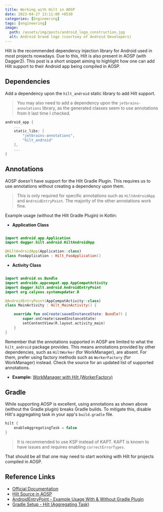 ```yaml
---
title: Working with Hilt in AOSP
date: 2023-04-27 13:11:00 +0530
categories: [Engineering]
tags: [engineering]
image:
  path: /assets/img/posts/android_logo_construction.jpg
  alt: Android brand logo (courtsey of Android Developers)
---
```


Hilt is the recommended dependency injection library for Android used in most projects nowadays. Due to this, Hilt is also present in AOSP (with Dagger2). This post is a short snippet aiming to highlight how one can add Hilt support to their Android app being compiled in AOSP.

## Dependencies

Add a dependency upon the `hilt_android` static library to add Hilt support.

> You may also need to add a dependency upon the `jetbrains-annotations` library, as the generated classes seem to use annotations from it last time I checked.

```go
android_app {
    ...
    static_libs: [
        "jetbrains-annotations",
        "hilt_android"
    ],
    ...
}
```

## Annotations

AOSP doesn't have support for the Hilt Gradle Plugin. This requires us to use annotations without creating a dependency upon them.

> This is only required for specific annotations such as `HiltAndroidApp` and `AndroidEntryPoint`. The majority of the other annotations work fine.

Example usage (without the Hilt Gradle Plugin) in Kotlin:

- **Application Class**

```kotlin

import android.app.Application
import dagger.hilt.android.HiltAndroidApp

@HiltAndroidApp(Application::class)
class FooApplication : Hilt_FooApplication()
```

- **Activity Class**

```kotlin

import android.os.Bundle
import androidx.appcompat.app.AppCompatActivity
import dagger.hilt.android.AndroidEntryPoint
import org.calyxos.systemupdater.R

@AndroidEntryPoint(AppCompatActivity::class)
class MainActivity : Hilt_MainActivity() {

    override fun onCreate(savedInstanceState: Bundle?) {
        super.onCreate(savedInstanceState)
        setContentView(R.layout.activity_main)
    }
}
```

Remember that the annotations supported in AOSP are limited to what the `hilt_android` package provides. This means annotations provided by other dependencies, such as `HiltWorker` (for WorkManager), are absent. For them, prefer using factory methods such as `WorkerFactory` (for WorkManager) instead. Check the source for an updated list of supported annotations.

- **Example:** [WorkManager with Hilt (WorkerFactory)](https://review.calyxos.org/c/CalyxOS/platform_packages_apps_SystemUpdater/+/15730/33)

## Gradle

While supporting AOSP is excellent, using annotations as shown above (without the Gradle plugin) breaks Gradle builds. To mitigate this, disable Hilt's aggregating task in your app's `build.gradle` file.

```kotlin
hilt {
    enableAggregatingTask = false
}
```

> It is recommended to use KSP instead of KAPT. KAPT is known to have issues and requires enabling `correctErrorTypes`.

That should be all that one may need to start working with Hilt for projects compiled in AOSP.

## Reference Links

- [Official Documentation](https://developer.android.com/training/dependency-injection/hilt-android)
- [Hilt Source in AOSP](https://android.googlesource.com/platform/external/dagger2/)
- [AndroidEntryPoint - Example Usage With & Without Gradle Plugin](https://dagger.dev/api/latest/dagger/hilt/android/AndroidEntryPoint.html)
- [Gradle Setup - Hilt (Aggregating Task)](https://dagger.dev/hilt/gradle-setup.html)
